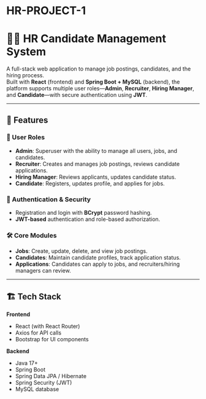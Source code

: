# HR-PROJECT-1
# 🧑‍💼 HR Candidate Management System

A full-stack web application to manage job postings, candidates, and the hiring process.  
Built with **React** (frontend) and **Spring Boot + MySQL** (backend), the platform supports multiple user roles—**Admin**, **Recruiter**, **Hiring Manager**, and **Candidate**—with secure authentication using **JWT**.

---

## 🚀 Features

### 👤 User Roles
- **Admin**: Superuser with the ability to manage all users, jobs, and candidates.
- **Recruiter**: Creates and manages job postings, reviews candidate applications.
- **Hiring Manager**: Reviews applicants, updates candidate status.
- **Candidate**: Registers, updates profile, and applies for jobs.

### 🔑 Authentication & Security
- Registration and login with **BCrypt** password hashing.
- **JWT-based** authentication and role-based authorization.

### 🛠️ Core Modules
- **Jobs**: Create, update, delete, and view job postings.
- **Candidates**: Maintain candidate profiles, track application status.
- **Applications**: Candidates can apply to jobs, and recruiters/hiring managers can review.

---

## 🏗️ Tech Stack

**Frontend**
- React (with React Router)
- Axios for API calls
- Bootstrap for UI components

**Backend**
- Java 17+
- Spring Boot
- Spring Data JPA / Hibernate
- Spring Security (JWT)
- MySQL database


